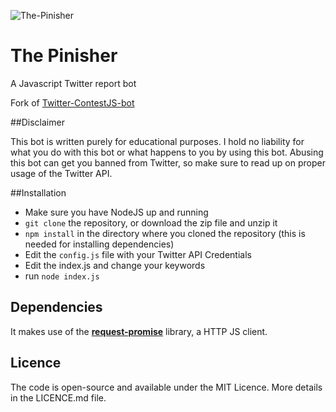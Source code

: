 ![The-Pinisher](https://framapic.org/xWLUyOV39fgD/M7xcGrg8sBBa.jpg "The Pinisher")

# The Pinisher

A Javascript Twitter report bot

Fork of [Twitter-ContestJS-bot](https://github.com/henhouse/Twitter-ContestJS-bot)

##Disclaimer

This bot is written purely for educational purposes. I hold no liability for what you do with this bot or what happens to you by using this bot. Abusing this bot can get you banned from Twitter, so make sure to read up on proper usage of the Twitter API.

##Installation
 * Make sure you have NodeJS up and running
 * `git clone` the repository, or download the zip file and unzip it
 * `npm install` in the directory where you cloned the repository (this is needed for installing dependencies)
 * Edit the `config.js` file with your Twitter API Credentials
 * Edit the index.js and change your keywords
 * run `node index.js`

## Dependencies
It makes use of the <a href="https://github.com/request/request-promise"><b>request-promise</b></a> library, a HTTP JS client.


## Licence
The code is open-source and available under the MIT Licence. More details in the LICENCE.md file.
